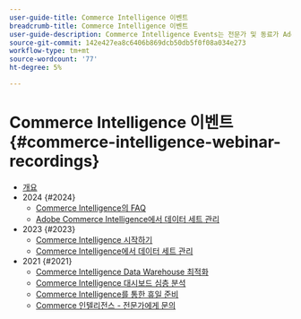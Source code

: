 ```yaml
---
user-guide-title: Commerce Intelligence 이벤트
breadcrumb-title: Commerce Intelligence 이벤트
user-guide-description: Commerce Intelligence Events는 전문가 및 동료가 Adobe Commerce Intelligence에 대한 생각과 아이디어를 공유한 비디오 라이브러리입니다.
source-git-commit: 142e427ea8c6406b869dcb50db5f0f08a034e273
workflow-type: tm+mt
source-wordcount: '77'
ht-degree: 5%

---
```



# Commerce Intelligence 이벤트  {#commerce-intelligence-webinar-recordings}

+ [개요](overview.md)
+ 2024 {#2024}
   + [Commerce Intelligence의 FAQ](2024/faq-in-commerce-intelligence.md)
   + [Adobe Commerce Intelligence에서 데이터 세트 관리](2024/manage-data-sets-adobe-commerce.md)
+ 2023 {#2023}
   + [Commerce Intelligence 시작하기](2023/getting-started.md)
   + [Commerce Intelligence에서 데이터 세트 관리](2023/manage-data-sets.md)
+ 2021 {#2021}
   + [Commerce Intelligence Data Warehouse 최적화](2021-22/optimize-data-warehouse.md)
   + [Commerce Intelligence 대시보드 심층 분석](2021-22/dashboards-deep-dive.md)
   + [Commerce Intelligence를 통한 휴일 준비](2021-22/holiday-readiness.md)
   + [Commerce 인텔리전스 - 전문가에게 문의](2021-22/ask-expert.md)

<!--+ Commerce Events {#commerce-events}
  + [Overview](commerce-events/overview.md)
  + 2022 {#2022}
    + [Top Tips and Tricks for Adobe Campaign Standard](customer-journeys/2022/tips-and-tricks.md)
    + [Develop and customize data models in Adobe [!DNL Campaign Classic]](customer-journeys/2022/data-models.md)

+ Data and insights {#commerce-release-updates}
  + [Overview](commerce-release-updates/overview.md)
  + 2022 {#2022}
    + [Innovations and trends](data-and-insights/2022/innovations.md)
    + [Sensei and Analysis Workspace](data-and-insights/2022/sensei.md)
    + [Personalize and automate with Adobe Target](data-and-insights/2022/personalize.md)
    + [Analytics and Target applications for Mobile and Apps](data-and-insights/2022/mobile-and-apps.md)
    + [Cross Device Analytics and Customer Journey Analytics](data-and-insights/2022/cross-device-analytics.md) -->